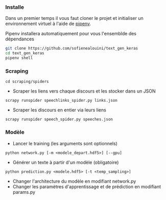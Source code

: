 ### Installe
Dans un premier temps il vous faut cloner le projet et initialiser un
environnement virtuel à l'aide de [pipenv](https://docs.pipenv.org/).

Pipenv installera automatiquement pour vous l'ensemblde des dépendances

```sh
git clone https://github.com/sofienealouini/text_gen_keras
cd text_gen_keras
pipenv shell
```

### Scraping

```
cd scraping/spiders
```

* Scraper les liens vers chaque discours et les stocker dans un JSON
```
scrapy runspider speechlinks_spider.py links.json
```

* Scraper les discours en entier via leurs liens
```
scrapy runspider speech_spider.py speeches.json
```

### Modèle

* Lancer le training (les arguments sont optionnels)
```
python network.py [-m <modele_depart.hdf5>] [--gpu]
```

* Générer un texte à partir d'un modèle (obligatoire)
```
python prediction.py <modele.hdf5> [-t <temp_sampling>]
```

* Changer l'architecture du modèle en modifiant network.py
* Changer les paramètres d'apprentissage et de prédiction en modifiant params.py
